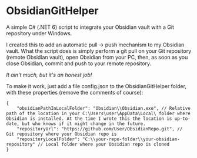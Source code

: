# ObsidianGitHelper
A simple C# (.NET 6) script to integrate your Obsidian vault with a Git repository under Windows.

I created this to add an automatic pull -> push mechanism to my Obsidian vault. What the script does is simply perform a git pull on your Git repository (remote Obsidian vault), open Obsidian from your PC, then, as soon as you close Obsidian, commit and push to your remote repository.

*It ain't much, but it's an honest job!*

To make it work, just add a file config.json to the ObsidianGitHelper folder, with these properties (remove the comments of course):

    {
        "obsidianPathInLocalFolder": "Obsidian\\Obsidian.exe", // Relative path of the location in your C:\Users\user\AppData\Local\ folder where Obsidian is installed. At the time I wrote this the location is up-to-date, but who knows if it might change in the future.
        "repositoryUrl": "https://github.com/User/ObsidianRepo.git", // Git repository where your Obsidian repo is
        "repositoryLocalFolder": "C:\\your-repo-folder\\your-obsidian-repository" // Local folder where your Obsidian repo is cloned
    }
